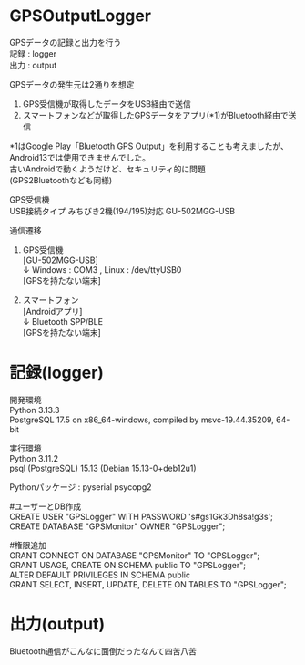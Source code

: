 # GPSOutputLogger

GPSデータの記録と出力を行う  
記録 : logger  
出力 : output  

GPSデータの発生元は2通りを想定  
1. GPS受信機が取得したデータをUSB経由で送信  
2. スマートフォンなどが取得したGPSデータをアプリ(*1)がBluetooth経由で送信

*1はGoogle Play「Bluetooth GPS Output」を利用することも考えましたが、    
Android13では使用できませんでした。  
古いAndroidで動くようだけど、セキュリティ的に問題  
(GPS2Bluetoothなども同様)

GPS受信機  
USB接続タイプ みちびき2機(194/195)対応 GU-502MGG-USB

通信遷移  
1. GPS受信機  
[GU-502MGG-USB]  
   ↓ Windows : COM3 , Linux : /dev/ttyUSB0  
[GPSを持たない端末]

2. スマートフォン  
[Androidアプリ]  
   ↓ Bluetooth SPP/BLE  
[GPSを持たない端末]

# 記録(logger)
開発環境  
Python 3.13.3  
PostgreSQL 17.5 on x86_64-windows, compiled by msvc-19.44.35209, 64-bit  

実行環境  
Python 3.11.2  
psql (PostgreSQL) 15.13 (Debian 15.13-0+deb12u1)

Pythonパッケージ : pyserial psycopg2

#ユーザーとDB作成  
CREATE USER "GPSLogger" WITH PASSWORD 's#gs1Gk3Dh8sa!g3s';  
CREATE DATABASE "GPSMonitor" OWNER "GPSLogger";

#権限追加  
GRANT CONNECT ON DATABASE "GPSMonitor" TO "GPSLogger";  
GRANT USAGE, CREATE ON SCHEMA public TO "GPSLogger";  
ALTER DEFAULT PRIVILEGES IN SCHEMA public  
GRANT SELECT, INSERT, UPDATE, DELETE ON TABLES TO "GPSLogger";

# 出力(output)
Bluetooth通信がこんなに面倒だったなんて四苦八苦
